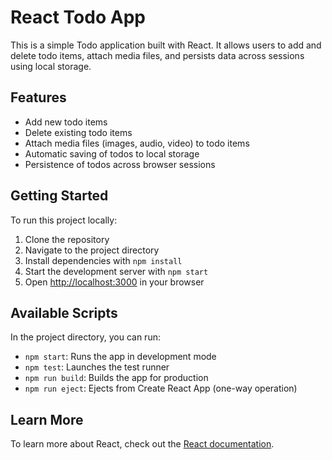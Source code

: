 # React Todo App

This is a simple Todo application built with React. It allows users to add and delete todo items, attach media files, and persists data across sessions using local storage.

## Features

- Add new todo items
- Delete existing todo items
- Attach media files (images, audio, video) to todo items
- Automatic saving of todos to local storage
- Persistence of todos across browser sessions

## Getting Started

To run this project locally:

1. Clone the repository
2. Navigate to the project directory
3. Install dependencies with `npm install`
4. Start the development server with `npm start`
5. Open [http://localhost:3000](http://localhost:3000) in your browser

## Available Scripts

In the project directory, you can run:

- `npm start`: Runs the app in development mode
- `npm test`: Launches the test runner
- `npm run build`: Builds the app for production
- `npm run eject`: Ejects from Create React App (one-way operation)

## Learn More

To learn more about React, check out the [React documentation](https://reactjs.org/).
